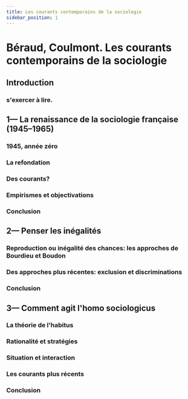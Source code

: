 ```yaml
---
title: Les courants contemporains de la sociologie
sidebar_position: 1
---
```


# Béraud, Coulmont. Les courants contemporains de la sociologie

## Introduction
### s'exercer à lire.

## 1— La renaissance de la sociologie française (1945–1965)
### 1945, année zéro
### La refondation
### Des courants?
### Empirismes et objectivations
### Conclusion

## 2— Penser les inégalités
### Reproduction ou inégalité des chances: les approches de Bourdieu et Boudon
### Des approches plus récentes: exclusion et discriminations
### Conclusion

## 3— Comment agit l'homo sociologicus
### La théorie de l'habitus
### Rationalité et stratégies
### Situation et interaction
### Les courants plus récents
### Conclusion